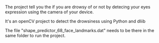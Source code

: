 The project tell you the if you are drowsy of or not by detecing your eyes expression using the camera of your device.

It's an openCV project to detect the drowsiness using Python and dliib

The file "shape_predictor_68_face_landmarks.dat" needs to be there in the same folder to run the project.